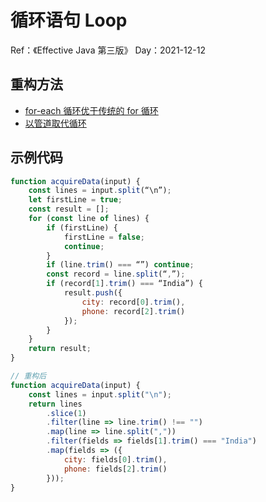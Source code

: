 # 循环语句 Loop

Ref：《Effective Java 第三版》
Day：2021-12-12

## 重构方法

* [for-each 循环优于传统的 for 循环](../重构方法/for-each%20循环优于传统的%20for%20循环.md)
* [以管道取代循环](../重构方法/以管道取代循环.md)

## 示例代码
```javascript
function acquireData(input) {
    const lines = input.split(“\n”);
    let firstLine = true;
    const result = [];
    for (const line of lines) {
        if (firstLine) {
            firstLine = false;
            continue;
        }
        if (line.trim() === “”) continue;
        const record = line.split(“,”);
        if (record[1].trim() === “India”) {
            result.push({
                city: record[0].trim(),
                phone: record[2].trim()
            });
        }
    }
    return result;
}

// 重构后
function acquireData(input) {
    const lines = input.split("\n");
    return lines
        .slice(1)
        .filter(line => line.trim() !== "")
        .map(line => line.split(","))
        .filter(fields => fields[1].trim() === "India")
        .map(fields => ({
            city: fields[0].trim(),
            phone: fields[2].trim()
        }));
}

```

## 